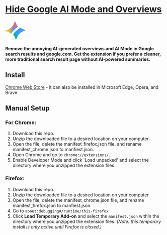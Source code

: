 # [Hide Google AI Mode and Overviews](https://asahi.framer.wiki/hide-google-ai)

<a href="https://asahi.framer.wiki/hide-google-ai">
  <img src="icons/icon128.png" width="64" height="64">
</a>

**Remove the annoying AI-generated overviews and AI Mode in Google search results and google.com. Get the extension if you prefer a cleaner, more traditional search result page without AI-powered summaries.**

## Install

[Chrome Web Store](https://chromewebstore.google.com/detail/_______/_______) - it can also be installed in Microsoft Edge, Opera, and Brave.

## Manual Setup

### For Chrome:

1. Download this repo.
2. Unzip the downloaded file to a desired location on your computer.
3. Open the file, delete the manifest_firefox.json file, and rename manifest_chrome.json to manfiest.json.
4. Open Chrome and go to `chrome://extensions/`.
5. Enable Developer Mode and click 'Load unpacked' and select the directory where you unzipped the extension files.

### Firefox:

1. Download this repo.
2. Unzip the downloaded file to a desired location on your computer.
3. Open the file, delete the manifest_chrome.json file, and rename manifest_firefox.json to manfiest.json.
4. Go to `about:debugging#/runtime/this-firefox`
5. Click **Load Temporary Add-on** and select the `manifest.json` within the directory where you unzipped the extension files. *(Note: this temporary install is only active until Firefox is closed.)*
